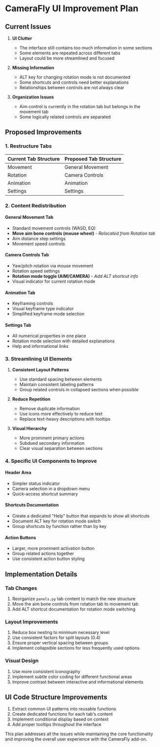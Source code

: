 # CameraFly UI Improvement Plan

## Current Issues

1. **UI Clutter**
   - The interface still contains too much information in some sections
   - Some elements are repeated across different tabs
   - Layout could be more streamlined and focused

2. **Missing Information**
   - ALT key for changing rotation mode is not documented
   - Some shortcuts and controls need better explanations
   - Relationships between controls are not always clear

3. **Organization Issues**
   - Aim control is currently in the rotation tab but belongs in the movement tab
   - Some logically related controls are separated

## Proposed Improvements

### 1. Restructure Tabs

| Current Tab Structure | Proposed Tab Structure |
|----------------------|------------------------|
| Movement             | General Movement       |
| Rotation             | Camera Controls        |
| Animation            | Animation              |
| Settings             | Settings               |

### 2. Content Redistribution

#### General Movement Tab
- Standard movement controls (WASD, EQ)
- **Move aim bone controls (mouse wheel)** - *Relocated from Rotation tab*
- Aim distance step settings
- Movement speed controls

#### Camera Controls Tab
- Yaw/pitch rotation via mouse movement
- Rotation speed settings
- **Rotation mode toggle (AIM/CAMERA)** - *Add ALT shortcut info*
- Visual indicator for current rotation mode

#### Animation Tab
- Keyframing controls
- Visual keyframe type indicator
- Simplified keyframe mode selection

#### Settings Tab
- All numerical properties in one place
- Rotation mode selection with detailed explanations
- Help and informational links

### 3. Streamlining UI Elements

1. **Consistent Layout Patterns**
   - Use standard spacing between elements
   - Maintain consistent labeling patterns
   - Group related controls in collapsed sections when possible

2. **Reduce Repetition**
   - Remove duplicate information
   - Use icons more effectively to reduce text
   - Replace text-heavy descriptions with tooltips

3. **Visual Hierarchy**
   - More prominent primary actions
   - Subdued secondary information
   - Clear visual separation between sections

### 4. Specific UI Components to Improve

#### Header Area
- Simpler status indicator
- Camera selection in a dropdown menu
- Quick-access shortcut summary

#### Shortcuts Documentation
- Create a dedicated "Help" button that expands to show all shortcuts
- Document ALT key for rotation mode switch
- Group shortcuts by function rather than by key

#### Action Buttons
- Larger, more prominent activation button
- Group related actions together
- Use consistent action button styling

## Implementation Details

### Tab Changes
1. Reorganize `panels.py` tab content to match the new structure
2. Move the aim bone controls from rotation tab to movement tab
3. Add ALT shortcut documentation for rotation mode switching

### Layout Improvements
1. Reduce box nesting to minimum necessary level
2. Use consistent factors for split layouts (0.4)
3. Ensure proper vertical spacing between groups
4. Implement collapsible sections for less frequently used options

### Visual Design
1. Use more consistent iconography
2. Implement subtle color coding for different functional areas
3. Improve contrast between interactive and informational elements

## UI Code Structure Improvements
1. Extract common UI patterns into reusable functions
2. Create dedicated functions for each tab's content
3. Implement conditional display based on context
4. Add proper tooltips throughout the interface

This plan addresses all the issues while maintaining the core functionality and improving the overall user experience with the CameraFly add-on.
